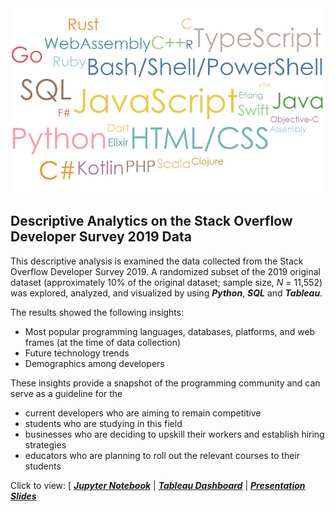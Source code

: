 <center>
    <img src="https://raw.githubusercontent.com/YanChyi/Data-Analyst-Portfolio-Projects/main/Stack%20Overflow%20Developer%20Survey%202019/Images/Cover%20Image.JPG" width="700" alt="Cover Image"/>
</center>

## **Descriptive Analytics on the Stack Overflow Developer Survey 2019 Data**
This descriptive analysis is examined the data collected from the Stack Overflow Developer Survey 2019. A randomized subset of the 2019 original dataset (approximately 10% of the original dataset; sample size, *N* = 11,552) was explored, analyzed, and visualized by using ***Python***, ***SQL*** and ***Tableau***.

The results showed the following insights: 
- Most popular programming languages, databases, platforms, and web frames (at the time of data collection)
- Future technology trends
- Demographics among developers

These insights provide a snapshot of the programming community and can serve as a guideline for the 
- current developers who are aiming to remain competitive
- students who are studying in this field
- businesses who are deciding to upskill their workers and establish hiring strategies
- educators who are planning to roll out the relevant courses to their students

Click to view: [ ***[Jupyter Notebook]()*** | ***[Tableau Dashboard](https://public.tableau.com/app/profile/yan.chyi/viz/DataVisualizationPartIICurrentTechnologyUsageFutureTechnologyTrendDemographicsofRespondents/CurrentTechnologyUsage)*** | ***[Presentation Slides]()***
